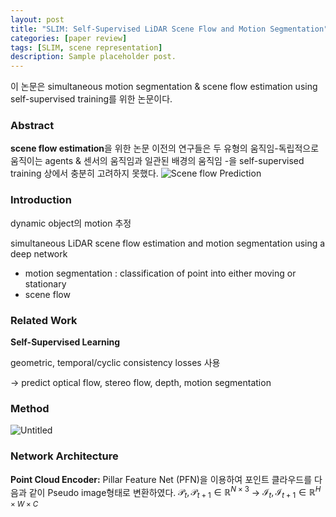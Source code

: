 ```yaml
---
layout: post
title: "SLIM: Self-Supervised LiDAR Scene Flow and Motion Segmentation"
categories: [paper review]
tags: [SLIM, scene representation]
description: Sample placeholder post.
---
```


이 논문은 simultaneous motion segmentation & scene flow estimation using self-supervised training를 위한 논문이다.
### Abstract
**scene flow estimation**을 위한 논문
이전의 연구들은 두 유형의 움직임-독립적으로 움직이는 agents & 센서의 움직임과 일관된 배경의 움직임  -을 self-supervised training 상에서 충분히 고려하지 못했다.
![Scene flow Prediction](https://prod-files-secure.s3.us-west-2.amazonaws.com/0c7a80e6-a48c-494f-bcc3-9f6cf217c305/598c0c5c-a8ab-4988-bbd0-c24d690c84ea/Untitled.png)


### Introduction
dynamic object의 motion 추정

simultaneous LiDAR scene flow estimation and motion segmentation using a
deep network

- motion segmentation : classification of point into either moving or stationary
- scene flow

### Related Work
**Self-Supervised Learning**

geometric, temporal/cyclic consistency losses 사용

→ predict optical flow, stereo flow, depth,  motion segmentation


### Method
![Untitled](https://prod-files-secure.s3.us-west-2.amazonaws.com/0c7a80e6-a48c-494f-bcc3-9f6cf217c305/74581ff3-05ad-4e0e-8da1-d1c87445baf4/Untitled.png)

### Network Architecture
**Point Cloud Encoder:**
Pillar Feature Net (PFN)을 이용하여 포인트 클라우드를 다음과 같이 Pseudo image형태로 변환하였다.
$\mathcal{P}_t, \mathcal{P}_{t+1}\in \mathbb{R}^{N \times 3}$ → $\mathcal{I}_t, \mathcal{I}_{t+1}\in \mathbb{R}^{H \times W \times C}$


